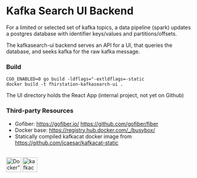 # Kafka Search UI Backend

For a limited or selected set of kafka topics, a data pipeline (spark) updates a postgres database with identifier
keys/values and partitions/offsets.

The kafkasearch-ui backend serves an API for a UI, that queries the database, and seeks kafka for the raw kafka message.

### Build

```
CGO_ENABLED=0 go build -ldflags="-extldflags=-static
docker build -t fhirstation-kafkasearch-ui .
```

The UI directory holds the React App (internal project, not yet on Github)

### Third-party Resources
                                                                                                                   
* Gofiber: https://gofiber.io/ https://github.com/gofiber/fiber
* Docker base: https://registry.hub.docker.com/_/busybox/
* Statically compiled kafkacat docker image from https://github.com/jcaesar/kafkacat-static

<br />
<div style="white-space:nowrap>
<img src="https://gofiber.io/assets/images/logo.svg" height="40px" alt="Gofiber">
<img src="https://upload.wikimedia.org/wikipedia/commons/4/4e/Docker_%28container_engine%29_logo.svg" height="40px" alt=Docker">
<img src="https://raw.githubusercontent.com/edenhill/kcat/master/resources/kcat_small.png" height="40px" alt="kafkacat">
</div>
<br />
